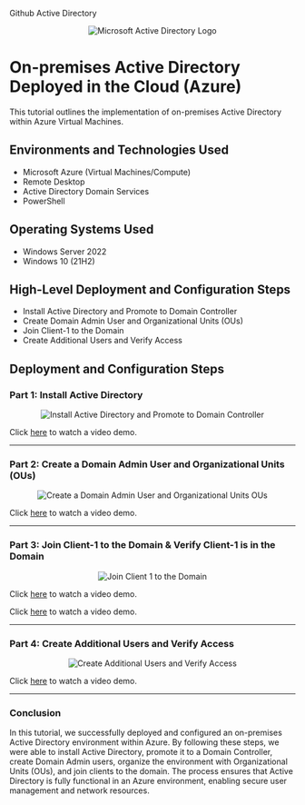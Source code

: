 Github
Active Directory 
<p align="center">
<img src="https://i.imgur.com/pU5A58S.png" alt="Microsoft Active Directory Logo"/>
</p>

<h1>On-premises Active Directory Deployed in the Cloud (Azure)</h1>
This tutorial outlines the implementation of on-premises Active Directory within Azure Virtual Machines.<br />



<h2>Environments and Technologies Used</h2>

- Microsoft Azure (Virtual Machines/Compute)
- Remote Desktop
- Active Directory Domain Services
- PowerShell

<h2>Operating Systems Used</h2>

- Windows Server 2022
- Windows 10 (21H2)

<h2>High-Level Deployment and Configuration Steps</h2>

- Install Active Directory and Promote to Domain Controller  
- Create Domain Admin User and Organizational Units (OUs)  
- Join Client-1 to the Domain  
- Create Additional Users and Verify Access  

<h2>Deployment and Configuration Steps</h2>

### Part 1: Install Active Directory
<p align="center">
    <img src="https://img.youtube.com/vi/dlEwCL-hk9M/0.jpg" alt="Install Active Directory and Promote to Domain Controller"/>
  </a>
</p>
Click <a href="https://www.youtube.com/watch?v=UUUWOnSBKMk">here</a> to watch a video demo.

---

### Part 2: Create a Domain Admin User and Organizational Units (OUs)
<p align="center">
    <img src="https://img.youtube.com/vi/MLY4QmCw8rU/0.jpg" alt="Create a Domain Admin User and Organizational Units OUs"/>
  </a>
</p>
Click  <a href="https://www.youtube.com/watch?v=5GXOyK23g5k">here</a> to watch a video demo.
  

---

### Part 3: Join Client-1 to the Domain & Verify Client-1 is in the Domain
<p align="center">
    <img src="https://img.youtube.com/vi/0I8dOcsaoBM/0.jpg" alt="Join Client 1 to the Domain"/>
  </a>
</p>
 Click <a href="https://www.youtube.com/watch?v=SJ69Nu5aWxk">here</a> to watch a video demo.

 Click <a href="https://www.youtube.com/watch?v=lgZW6ew3LAM">here</a> to watch a video demo.

---

### Part 4: Create Additional Users and Verify Access
<p align="center">
    <img src="https://img.youtube.com/vi/Rsxgx2KKQYY/0.jpg" alt="Create Additional Users and Verify Access"/>
  </a>
</p> 
Click <a href="https://www.youtube.com/watch?v=NcX3hwT7gc8">here</a> to watch a video demo.


---

### Conclusion

In this tutorial, we successfully deployed and configured an on-premises Active Directory environment within Azure. By following these steps, we were able to install Active Directory, promote it to a Domain Controller, create Domain Admin users, organize the environment with Organizational Units (OUs), and join clients to the domain. The process ensures that Active Directory is fully functional in an Azure environment, enabling secure user management and network resources.

